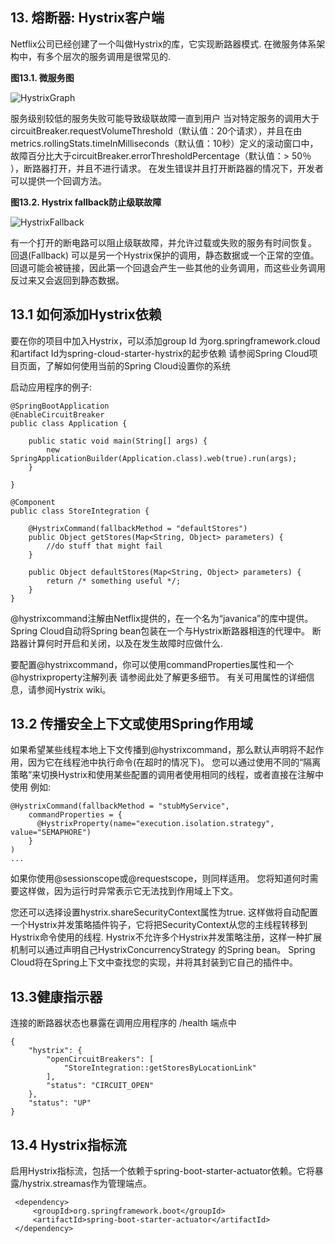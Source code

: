 ## 13. 熔断器: Hystrix客户端

Netflix公司已经创建了一个叫做Hystrix的库，它实现断路器模式. 在微服务体系架构中，有多个层次的服务调用是很常见的.

**图13.1. 微服务图**

![](http://cloud.spring.io/spring-cloud-static/Dalston.SR4/multi/images/HystrixGraph.png "HystrixGraph")

服务级别较低的服务失败可能导致级联故障一直到用户 当对特定服务的调用大于circuitBreaker.requestVolumeThreshold（默认值：20个请求），并且在由metrics.rollingStats.timeInMilliseconds（默认值：10秒）定义的滚动窗口中，故障百分比大于circuitBreaker.errorThresholdPercentage（默认值：> 50％ ），断路器打开，并且不进行请求。 在发生错误并且打开断路器的情况下，开发者可以提供一个回调方法。

**图13.2. Hystrix fallback防止级联故障**

![](http://cloud.spring.io/spring-cloud-static/Dalston.SR4/multi/images/HystrixFallback.png "HystrixFallback")

有一个打开的断电路可以阻止级联故障，并允许过载或失败的服务有时间恢复。 回退(Fallback) 可以是另一个Hystrix保护的调用，静态数据或一个正常的空值。 回退可能会被链接，因此第一个回退会产生一些其他的业务调用，而这些业务调用反过来又会返回到静态数据。

## 13.1 如何添加Hystrix依赖

要在你的项目中加入Hystrix，可以添加group Id 为org.springframework.cloud和artifact Id为spring-cloud-starter-hystrix的起步依赖 请参阅Spring Cloud项目页面，了解如何使用当前的Spring Cloud设置你的系统

启动应用程序的例子:

    @SpringBootApplication
    @EnableCircuitBreaker
    public class Application {
    
        public static void main(String[] args) {
            new SpringApplicationBuilder(Application.class).web(true).run(args);
        }
    
    }
    
    @Component
    public class StoreIntegration {
    
        @HystrixCommand(fallbackMethod = "defaultStores")
        public Object getStores(Map<String, Object> parameters) {
            //do stuff that might fail
        }
    
        public Object defaultStores(Map<String, Object> parameters) {
            return /* something useful */;
        }
    }
    

@hystrixcommand注解由Netflix提供的，在一个名为“javanica”的库中提供。 Spring Cloud自动将Spring bean包装在一个与Hystrix断路器相连的代理中。 断路器计算何时开启和关闭，以及在发生故障时应做什么.

要配置@hystrixcommand，你可以使用commandProperties属性和一个@hystrixproperty注解列表 请参阅此处了解更多细节。 有关可用属性的详细信息，请参阅Hystrix wiki。

## 13.2 传播安全上下文或使用Spring作用域

如果希望某些线程本地上下文传播到@hystrixcommand，那么默认声明将不起作用，因为它在线程池中执行命令(在超时的情况下)。 您可以通过使用不同的“隔离策略”来切换Hystrix和使用某些配置的调用者使用相同的线程，或者直接在注解中使用 例如:

    @HystrixCommand(fallbackMethod = "stubMyService",
        commandProperties = {
          @HystrixProperty(name="execution.isolation.strategy", value="SEMAPHORE")
        }
    )
    ...
    

如果你使用@sessionscope或@requestscope，则同样适用。 您将知道何时需要这样做，因为运行时异常表示它无法找到作用域上下文。

您还可以选择设置hystrix.shareSecurityContext属性为true. 这样做将自动配置一个Hystrix并发策略插件钩子，它将把SecurityContext从您的主线程转移到Hystrix命令使用的线程. Hystrix不允许多个Hystrix并发策略注册，这样一种扩展机制可以通过声明自己HystrixConcurrencyStrategy 的Spring bean。 Spring Cloud将在Spring上下文中查找您的实现，并将其封装到它自己的插件中。

## 13.3健康指示器

连接的断路器状态也暴露在调用应用程序的 /health 端点中

    {
        "hystrix": {
            "openCircuitBreakers": [
                "StoreIntegration::getStoresByLocationLink"
            ],
            "status": "CIRCUIT_OPEN"
        },
        "status": "UP"
    }
    

## 13.4 Hystrix指标流

启用Hystrix指标流，包括一个依赖于spring-boot-starter-actuator依赖。它将暴露/hystrix.streamas作为管理端点。

     <dependency>
         <groupId>org.springframework.boot</groupId>
         <artifactId>spring-boot-starter-actuator</artifactId>
     </dependency>